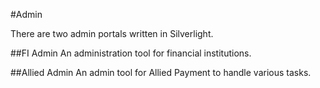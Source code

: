 #Admin

There are two admin portals written in Silverlight.

##FI Admin
An administration tool for financial institutions.

##Allied Admin
An admin tool for Allied Payment to handle various tasks.